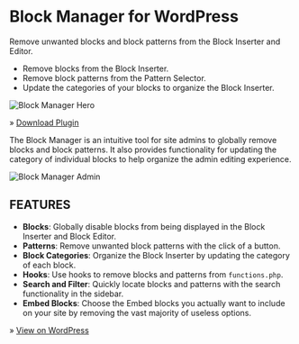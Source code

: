# Block Manager for WordPress

Remove unwanted blocks and block patterns from the Block Inserter and Editor.

- Remove blocks from the Block Inserter.
- Remove block patterns from the Pattern Selector.
- Update the categories of your blocks to organize the Block Inserter.

![Block Manager Hero](https://ps.w.org/block-manager/assets/banner-772x250.jpg?rev=2483990)

&raquo; [Download Plugin](https://wordpress.org/plugins/block-manager/)

The Block Manager is an intuitive tool for site admins to globally remove blocks and block patterns. It also provides functionality for updating the category of individual blocks to help organize the admin editing experience.

![Block Manager Admin](https://ps.w.org/block-manager/assets/screenshot-1.png)

## FEATURES

- **Blocks**:  Globally disable blocks from being displayed in the Block Inserter and Block Editor.
- **Patterns**: Remove unwanted block patterns with the click of a button.
- **Block Categories**: Organize the Block Inserter by updating the category of each block.
- **Hooks**:  Use hooks to remove blocks and patterns from `functions.php`.
- **Search and Filter**:  Quickly locate blocks and patterns with the search functionality in the sidebar.
- **Embed Blocks**:  Choose the Embed blocks you actually want to include on your site by removing the vast majority of useless options.

&raquo; [View on WordPress](https://wordpress.org/plugins/block-manager/)
